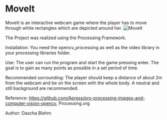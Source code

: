 # MoveIt
MoveIt is an interactive webcam game where the player has to move through white rectangles which are depicted around her.
![MoveIt](https://user-images.githubusercontent.com/44921828/159193977-d707c52b-9069-4e61-855c-9af6ad01de0d.gif)

The Project was realized using the Processing Framework.

Installation: You need the opencv_processing as well as the video library in your processing libraries folder.

Use:
The user can run the program and start the game pressing enter. The goal is to gain as many points as possible in a set period of time.

Recommended sorrounding: The player should keep a distance of about 2m from the webcam and be on the screen with the whole body. 
A neutral and still background are recommended.

Reference:
https://github.com/Apress/pro-processing-images-and-computer-vision-opencv, Processing.org

Author: Dascha Blehm
